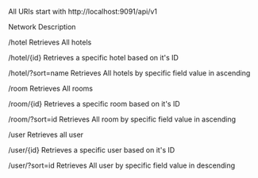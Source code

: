 All URIs start with 
http://localhost:9091/api/v1


Network                                             Description



/hotel                                           Retrieves All hotels


/hotel/{id}                                      Retrieves a specific hotel based on it's ID



/hotel/?sort=name    Retrieves All hotels by specific field value in ascending 


/room                     Retrieves All  rooms



/room/{id}                Retrieves a specific room based on it's ID


/room/?sort=id            Retrieves All room by specific field value in ascending 

/user                    Retrieves all user


/user/{id}               Retrieves a specific user based on it's ID


/user/?sort=id           Retrieves All user by specific field value in descending  

